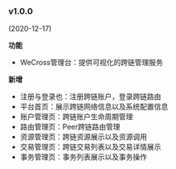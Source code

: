 ### v1.0.0

(2020-12-17)

**功能**

* WeCross管理台：提供可视化的跨链管理服务

**新增**

* 注册与登录也：注册跨链账户，登录跨链路由
* 平台首页：展示跨链网络信息以及系统配置信息
* 账户管理页：跨链账户生命周期管理
* 路由管理页：Peer跨链路由管理
* 资源管理页：跨链资源展示以及资源调用
* 交易管理页：跨链交易列表以及交易详情展示
* 事务管理页：事务列表展示以及事务操作
